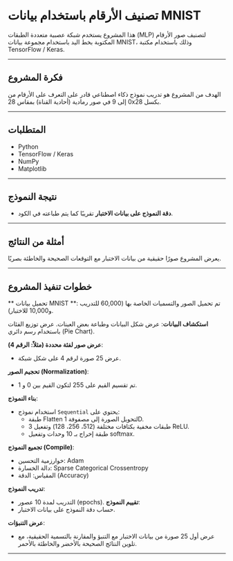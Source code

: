
#  تصنيف الأرقام باستخدام بيانات MNIST

هذا المشروع يستخدم شبكة عصبية متعددة الطبقات (MLP) لتصنيف صور الأرقام المكتوبة بخط اليد باستخدام مجموعة بيانات MNIST، وذلك باستخدام مكتبة TensorFlow / Keras.

---

##  فكرة المشروع

الهدف من المشروع هو تدريب نموذج ذكاء اصطناعي قادر على التعرف على الأرقام من 0 إلى 9 في صور رمادية (أحادية القناة) بمقاس 28x28 بكسل.

---

##  المتطلبات

- Python
- TensorFlow / Keras
- NumPy
- Matplotlib

---



##  نتيجة النموذج

- **دقة النموذج على بيانات الاختبار** تقريبًا كما يتم طباعته في الكود.

---

##  أمثلة من النتائج

يعرض المشروع صورًا حقيقية من بيانات الاختبار مع التوقعات الصحيحة والخاطئة بصريًا.

---


##  خطوات تنفيذ المشروع
 ** تحميل بيانات MNIST **:
    تم تحميل الصور والتسميات الخاصة بها (60,000 للتدريب و10,000 للاختبار).

 **استكشاف البيانات**:
   عرض شكل البيانات وطباعة بعض العينات.
   عرض توزيع الفئات باستخدام رسم دائري (Pie Chart).

 **عرض صور لفئة محددة (مثلاً: الرقم 4)**:
   - عرض 25 صورة لرقم 4 على شكل شبكة.

 **تحجيم الصور (Normalization)**:
   - تم تقسيم القيم على 255 لتكون القيم بين 0 و 1.

 **بناء النموذج**:
   - استخدام نموذج `Sequential` يحتوي على:
     - طبقة Flatten لتحويل الصورة إلى مصفوفة 1D.
     - 3 طبقات مخفية بكثافات مختلفة (512، 256، 128) وتفعيل ReLU.
     - طبقة إخراج بـ 10 وحدات وتفعيل softmax.

 **تجميع النموذج (Compile)**:
   - خوارزمية التحسين: Adam
   - دالة الخسارة: Sparse Categorical Crossentropy
   - المقياس: الدقة (Accuracy)

 **تدريب النموذج**:
   - التدريب لمدة 10 عصور (epochs).
 **تقييم النموذج**:
   - حساب دقة النموذج على بيانات الاختبار.

 **عرض التنبؤات**:
   - عرض أول 25 صورة من بيانات الاختبار مع التنبؤ والمقارنة بالتسمية الحقيقية، مع تلوين النتائج الصحيحة بالأخضر والخاطئة بالأحمر. 

---
